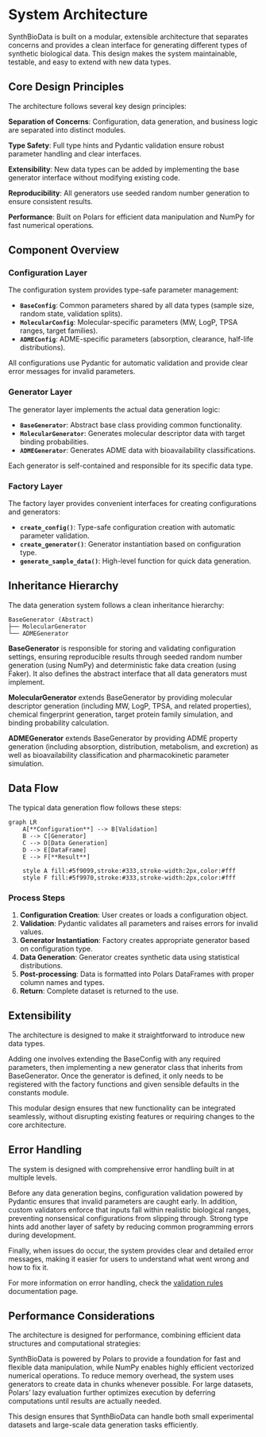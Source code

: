 # System Architecture

SynthBioData is built on a modular, extensible architecture that separates concerns and provides a clean interface for generating different types of synthetic biological data. This design makes the system maintainable, testable, and easy to extend with new data types.

## Core Design Principles

The architecture follows several key design principles:

**Separation of Concerns**: Configuration, data generation, and business logic are separated into distinct modules.

**Type Safety**: Full type hints and Pydantic validation ensure robust parameter handling and clear interfaces.

**Extensibility**: New data types can be added by implementing the base generator interface without modifying existing code.

**Reproducibility**: All generators use seeded random number generation to ensure consistent results.

**Performance**: Built on Polars for efficient data manipulation and NumPy for fast numerical operations.

## Component Overview

### Configuration Layer

The configuration system provides type-safe parameter management:

- **`BaseConfig`**: Common parameters shared by all data types (sample size, random state, validation splits).
- **`MolecularConfig`**: Molecular-specific parameters (MW, LogP, TPSA ranges, target families).
- **`ADMEConfig`**: ADME-specific parameters (absorption, clearance, half-life distributions).

All configurations use Pydantic for automatic validation and provide clear error messages for invalid parameters.

### Generator Layer

The generator layer implements the actual data generation logic:

- **`BaseGenerator`**: Abstract base class providing common functionality.
- **`MolecularGenerator`**: Generates molecular descriptor data with target binding probabilities.
- **`ADMEGenerator`**: Generates ADME data with bioavailability classifications.

Each generator is self-contained and responsible for its specific data type.

### Factory Layer

The factory layer provides convenient interfaces for creating configurations and generators:

- **`create_config()`**: Type-safe configuration creation with automatic parameter validation.
- **`create_generator()`**: Generator instantiation based on configuration type.
- **`generate_sample_data()`**: High-level function for quick data generation.

## Inheritance Hierarchy

The data generation system follows a clean inheritance hierarchy:

```
BaseGenerator (Abstract)
├── MolecularGenerator
└── ADMEGenerator
```

**BaseGenerator** is responsible for storing and validating configuration settings, ensuring reproducible results through seeded random number generation (using NumPy) and deterministic fake data creation (using Faker). It also defines the abstract interface that all data generators must implement.

**MolecularGenerator** extends BaseGenerator by providing molecular descriptor generation (including MW, LogP, TPSA, and related properties), chemical fingerprint generation, target protein family simulation, and binding probability calculation.

**ADMEGenerator** extends BaseGenerator by providing ADME property generation (including absorption, distribution, metabolism, and excretion) as well as bioavailability classification and pharmacokinetic parameter simulation.

## Data Flow

The typical data generation flow follows these steps:

```mermaid
graph LR
    A[**Configuration**] --> B[Validation]
    B --> C[Generator]
    C --> D[Data Generation]
    D --> E[DataFrame]
    E --> F[**Result**]
    
    style A fill:#5f9099,stroke:#333,stroke-width:2px,color:#fff
    style F fill:#5f9970,stroke:#333,stroke-width:2px,color:#fff
```

### Process Steps

1. **Configuration Creation**: User creates or loads a configuration object.
2. **Validation**: Pydantic validates all parameters and raises errors for invalid values.
3. **Generator Instantiation**: Factory creates appropriate generator based on configuration type.
4. **Data Generation**: Generator creates synthetic data using statistical distributions.
5. **Post-processing**: Data is formatted into Polars DataFrames with proper column names and types.
6. **Return**: Complete dataset is returned to the use.


## Extensibility

The architecture is designed to make it straightforward to introduce new data types. 

Adding one involves extending the BaseConfig with any required parameters, then implementing a new generator class that inherits from BaseGenerator. Once the generator is defined, it only needs to be registered with the factory functions and given sensible defaults in the constants module.

This modular design ensures that new functionality can be integrated seamlessly, without disrupting existing features or requiring changes to the core architecture.

## Error Handling

The system is designed with comprehensive error handling built in at multiple levels.

Before any data generation begins, configuration validation powered by Pydantic ensures that invalid parameters are caught early. In addition, custom validators enforce that inputs fall within realistic biological ranges, preventing nonsensical configurations from slipping through. Strong type hints add another layer of safety by reducing common programming errors during development. 

Finally, when issues do occur, the system provides clear and detailed error messages, making it easier for users to understand what went wrong and how to fix it.

For more information on error handling, check the [validation rules](./validation-rules.md) documentation page.

## Performance Considerations

The architecture is designed for performance, combining efficient data structures and computational strategies:

SynthBioData is powered by Polars to provide a foundation for fast and flexible data manipulation, while NumPy enables highly efficient vectorized numerical operations. To reduce memory overhead, the system uses generators to create data in chunks whenever possible. For large datasets, Polars’ lazy evaluation further optimizes execution by deferring computations until results are actually needed.

This design ensures that SynthBioData can handle both small experimental datasets and large-scale data generation tasks efficiently.

